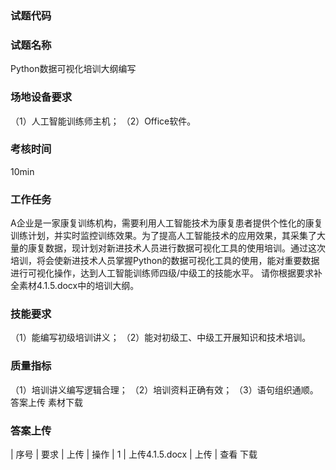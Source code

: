 ### 试题代码
### 试题名称
Python数据可视化培训大纲编写
### 场地设备要求
（1）人工智能训练师主机；
（2）Office软件。
### 考核时间
10min
### 工作任务
A企业是一家康复训练机构，需要利用人工智能技术为康复患者提供个性化的康复训练计划，并实时监控训练效果。为了提高人工智能技术的应用效果，其采集了大量的康复数据，现计划对新进技术人员进行数据可视化工具的使用培训。通过这次培训，将会使新进技术人员掌握Python的数据可视化工具的使用，能对重要数据进行可视化操作，达到人工智能训练师四级/中级工的技能水平。
请你根据要求补全素材4.1.5.docx中的培训大纲。
### 技能要求
（1）能编写初级培训讲义；
（2）能对初级工、中级工开展知识和技术培训。
### 质量指标
（1）培训讲义编写逻辑合理；
（2）培训资料正确有效；
（3）语句组织通顺。
答案上传 素材下载
### 答案上传
| 
序号 
| 要求 
| 上传 
| 操作 
| 1 
| 上传4.1.5.docx 
| 上传 
| 查看 下载